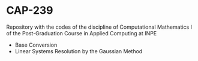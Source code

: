# CAP-239
Repository with the codes of the discipline of Computational Mathematics I of the Post-Graduation Course in Applied Computing at INPE

- Base Conversion
- Linear Systems Resolution by the Gaussian Method
